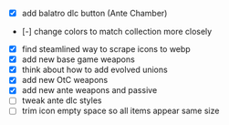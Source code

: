- [x] add balatro dlc button (Ante Chamber)
- [-] change colors to match collection more closely
- [x] find steamlined way to scrape icons to webp
- [x] add new base game weapons
- [x] think about how to add evolved unions
- [x] add new OtC weapons
- [x] add new ante weapons and passive
- [ ] tweak ante dlc styles
- [ ] trim icon empty space so all items appear same size